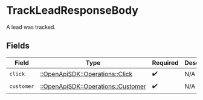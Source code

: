 # TrackLeadResponseBody

A lead was tracked.


## Fields

| Field                                                                     | Type                                                                      | Required                                                                  | Description                                                               |
| ------------------------------------------------------------------------- | ------------------------------------------------------------------------- | ------------------------------------------------------------------------- | ------------------------------------------------------------------------- |
| `click`                                                                   | [::OpenApiSDK::Operations::Click](../../models/operations/click.md)       | :heavy_check_mark:                                                        | N/A                                                                       |
| `customer`                                                                | [::OpenApiSDK::Operations::Customer](../../models/operations/customer.md) | :heavy_check_mark:                                                        | N/A                                                                       |